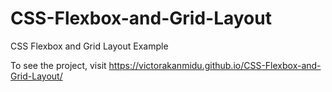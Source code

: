 # CSS-Flexbox-and-Grid-Layout
CSS Flexbox and Grid Layout Example


To see the project, visit  https://victorakanmidu.github.io/CSS-Flexbox-and-Grid-Layout/
